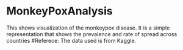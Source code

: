 # MonkeyPoxAnalysis
This shows visualization of the monkeypox disease.
It is a simple representation that shows the prevalence and rate of spread across countries
#Referece: The data used is from Kaggle. 
